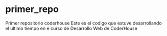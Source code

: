 # primer_repo
Primer repositorio coderhouse
Este es el codigo que estuve desarrollando el ultimo tiempo en e curso de Desarrollo Web de CoderHouse
